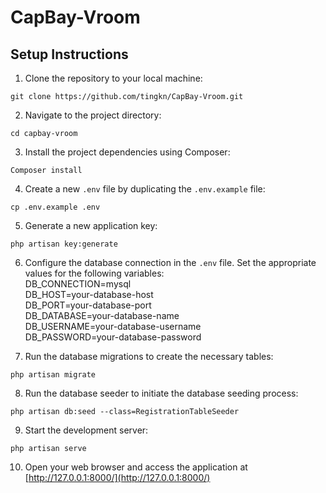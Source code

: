 # CapBay-Vroom
 
## Setup Instructions

1. Clone the repository to your local machine:
```
git clone https://github.com/tingkn/CapBay-Vroom.git
```
  
2. Navigate to the project directory:
```
cd capbay-vroom
```
  
3. Install the project dependencies using Composer:
```
Composer install
```
  
4. Create a new `.env` file by duplicating the `.env.example` file:
```
cp .env.example .env
```
  
5. Generate a new application key:
```
php artisan key:generate
```
  
6. Configure the database connection in the `.env` file. Set the appropriate values for the following variables:  
DB_CONNECTION=mysql <br>
DB_HOST=your-database-host <br>
DB_PORT=your-database-port <br>
DB_DATABASE=your-database-name <br>
DB_USERNAME=your-database-username  
DB_PASSWORD=your-database-password
  
7. Run the database migrations to create the necessary tables:
```
php artisan migrate
```
  
8. Run the database seeder to initiate the database seeding process:
```
php artisan db:seed --class=RegistrationTableSeeder
```
  
9. Start the development server:
```
php artisan serve
```
  
10. Open your web browser and access the application at [http://127.0.0.1:8000/](http://127.0.0.1:8000/)
